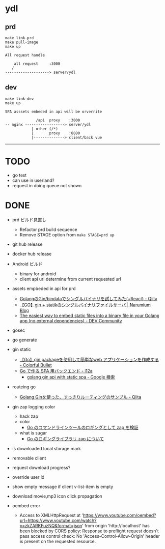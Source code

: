 # ydl

## prd
```
make link-prd
make pull-image
make up
```

```
All request handle

    all request     :3000
   /
--------------------> server/ydl
```

## dev
```
make link-dev
make up
```

```
SPA asssets embeded in api will be orverrite

              /api  proxy    :3000
-- nginx ------------------> server/ydl
            | other (/*)
            |       proxy    :8080
            |--------------> client/back vue
```


---

# TODO
- go test
- can use in userland?
- request in doing queue not shown

# DONE
- prd ビルド見直し
    - Refactor prd build sequence
    - Remove STAGE option from `make STAGE=prd up`
- git hub release
- docker hub release
- Android ビルド
    - binary for android
    - client api url determine from current requested url
- assets empbeded in api for prd
	- [GolangのGin/bindataでシングルバイナリを試してみた(+React) - Qiita](https://qiita.com/wadahiro/items/4173788d54f028936723)
	- [【GO】gin + statikのシングルバイナリファイルサーバ | Narumium Blog](https://blog.narumium.net/2019/06/07/%E3%80%90go%E3%80%91gin-statik%E3%81%AE%E3%82%B7%E3%83%B3%E3%82%B0%E3%83%AB%E3%83%90%E3%82%A4%E3%83%8A%E3%83%AA%E3%83%95%E3%82%A1%E3%82%A4%E3%83%AB%E3%82%B5%E3%83%BC%E3%83%90/)
    - [The easiest way to embed static files into a binary file in your Golang app (no external dependencies) - DEV Community](https://dev.to/koddr/the-easiest-way-to-embed-static-files-into-a-binary-file-in-your-golang-app-no-external-dependencies-43pc)
- gosec
- go generate

- gin static
    - [【Go】gin packageを使用して簡単なweb アプリケーションを作成する - Colorful Bullet](https://blog.bltinc.co.jp/entry/2020/02/04/141721)
    - [Go で作る SPA 用バックエンド - l12a](https://lnly.hatenablog.com/entry/2020/02/26/225722)
        - [golang gin api with static spa - Google 検索](https://www.google.com/search?q=golang+gin+api+with+static+spa&newwindow=1&sxsrf=ALiCzsZqi8ugQpt6ZO5mgmcNykWKy3K0bg%3A1655253833178&ei=SSupYuXCCpucseMPhLC6sA8&ved=0ahUKEwili_WFna74AhUbTmwGHQSYDvYQ4dUDCA4&uact=5&oq=golang+gin+api+with+static+spa&gs_lcp=Cgdnd3Mtd2l6EAM6BQgAEIAEOgUIABDLAToECAAQHjoFCCEQoAE6BggAEB4QCDoECCEQFUoECEEYAEoECEYYAFAAWPA0YKRAaAJwAXgAgAGcAYgB7RGSAQQ0LjE3mAEAoAEBwAEB&sclient=gws-wiz)

- routeing go
    - [Golang Ginを使った、すっきりルーティングのサンプル - Qiita](https://qiita.com/pon_maeda/items/c1fa3cf54ab432e8d45b)
- gin zap logging color
    - hack zap
    - color
        - [Go のコマンドラインツールのロギングとして zap を検証](https://zenn.dev/shunsuke_suzuki/scraps/542af5bd59863b)
    - what is sugar
        - [Go のロギングライブラリ zap について](https://zenn.dev/mima/articles/069b223d9b221f)
- is downloaded local storage mark
- removable client
- request download progress?
- override user id
- show empty message if client v-list-item is empty
- download movie,mp3 icon click propagation
- oembed error
    - Access to XMLHttpRequest at 'https://www.youtube.com/oembed?url=https://www.youtube.com/watch?v=zkZARKFuzNQ&format=json' from origin 'http://localhost' has been blocked by CORS policy: Response to preflight request doesn't pass access control check: No 'Access-Control-Allow-Origin' header is present on the requested resource.
